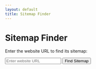 ```yaml
---
layout: default
title: Sitemap Finder
---
```


# Sitemap Finder

Enter the website URL to find its sitemap:

<input type="text" id="urlInput" placeholder="Enter website URL">
<button onclick="searchForSitemaps()">Find Sitemap</button>
<div id="result"></div>

<script>
function ensureHttpScheme(url) {
    if (!url.startsWith("http://") && !url.startsWith("https://")) {
        return "https://" + url;
    }
    return url;
}

function fetchRobotsTxt(url) {
    // Using a CORS proxy
    const proxyUrl = 'https://cors-anywhere.herokuapp.com/';
    return fetch(proxyUrl + url + '/robots.txt')
        .then(response => {
            if (!response.ok) throw new Error('Network response was not ok');
            return response.text();
        });
}

function findSitemapsInRobots(robotsContent) {
    const regex = /Sitemap: (.+)/gi;
    let match;
    const sitemaps = [];
    while ((match = regex.exec(robotsContent)) !== null) {
        sitemaps.push(match[1]);
    }
    return sitemaps;
}

function checkSitemap(url) {
    // Using a CORS proxy
    const proxyUrl = 'https://cors-anywhere.herokuapp.com/';
    return fetch(proxyUrl + url, { method: 'HEAD' })
        .then(response => response.ok)
        .catch(() => false);
}

function findSitemapInHtml(url) {
    // Using a CORS proxy
    const proxyUrl = 'https://cors-anywhere.herokuapp.com/';
    return fetch(proxyUrl + url)
        .then(response => {
            if (!response.ok) throw new Error('Failed to fetch page');
            return response.text();
        })
        .then(html => {
            const parser = new DOMParser();
            const doc = parser.parseFromString(html, "text/html");
            const links = doc.querySelectorAll('a[href]');
            const sitemaps = [];
            links.forEach(link => {
                if (link.href.toLowerCase().includes('sitemap')) {
                    sitemaps.push(link.href);
                }
            });
            return sitemaps;
        });
}

function searchForSitemaps() {
    const url = ensureHttpScheme(document.getElementById('urlInput').value.trim());
    const resultContainer = document.getElementById('result');
    resultContainer.textContent = 'Searching for sitemaps, please wait...';

    fetchRobotsTxt(url)
        .then(content => {
            const sitemaps = findSitemapsInRobots(content);
            return Promise.all(sitemaps.map(sitemapUrl => checkSitemap(sitemapUrl).then(isValid => isValid ? sitemapUrl : null)));
        })
        .then(results => {
            const validSitemaps = results.filter(result => result !== null);
            if (validSitemaps.length > 0) {
                resultContainer.textContent = `Sitemap found: ${validSitemaps.join(', ')}`;
            } else {
                // If no sitemap found in robots.txt, search in HTML
                return findSitemapInHtml(url).then(htmlSitemaps => {
                    const validHtmlSitemaps = htmlSitemaps.filter(sitemap => sitemap !== null);
                    resultContainer.textContent = validHtmlSitemaps.length > 0 ? `Sitemap found in HTML: ${validHtmlSitemaps.join(', ')}` : 'No accessible Sitemap found using all methods.';
                });
            }
        })
        .catch(error => {
            resultContainer.textContent = 'Error fetching or processing: ' + error.message;
        });
}

document.getElementById('urlInput').addEventListener('keypress', function (e) {
    if (e.key === 'Enter') {
        searchForSitemaps();
    }
});
</script>
